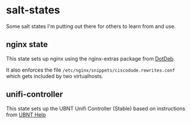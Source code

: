 # salt-states

Some salt states I'm putting out there for others to learn from and use.

## nginx state

This state sets up nginx using the nginx-extras package from [DotDeb](https://www.dotdeb.org/).

It also enforces the file `/etc/nginx/snippets/ciscodude.rewrites.conf` which gets included by two virtualhosts.

## unifi-controller

This state sets up the UBNT Unifi Controller (Stable) based on instructions from [UBNT Help](https://help.ubnt.com/hc/en-us/articles/220066768-UniFi-How-to-Install-Update-via-APT-on-Debian-or-Ubuntu)

